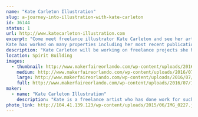 ```yaml
---
name: "Kate Carleton Illustration"
slug: a-journey-into-illustration-with-kate-carleton
id: 36144
status: 1
url: http://www.katecarleton-illustration.com
excerpt: "Come meet freelance illustrator Kate Carleton and see her art and ask questions.
Kate has worked on many properties including her most recent publication with Del Rey Publishing and Netflix for the \"Visions from the Upside Down\" Stranger things art book coming out Oct.15, 2019."
description: "Kate Carleton will be working on freelance projects she has at the time and answering questions anyone has about her process and any other questions they might have. We will have a few prints for sale of Kate's artwork and she will be taking a few commissions during the show as well."
location: Spirit Building
images:
  - thumbnail: http://www.makerfaireorlando.com/wp-content/uploads/2016/07/11180627_647146692090795_1180759707400794595_n.jpg
    medium: http://www.makerfaireorlando.com/wp-content/uploads/2016/07/11180627_647146692090795_1180759707400794595_n.jpg
    large: http://www.makerfaireorlando.com/wp-content/uploads/2016/07/11180627_647146692090795_1180759707400794595_n.jpg
    full: http://www.makerfaireorlando.com/wp-content/uploads/2016/07/11180627_647146692090795_1180759707400794595_n.jpg
maker:
  - name: "Kate Carleton Illustration"
    description: "Kate is a freelance artist who has done work for such companies as Marvel, DC, LucasFilms LTD, IDW, Zenescope and Actionlab. She has done everything from sketch card work, coloring, flatting , and making her own comics. "
photo_link: http://104.41.139.123/wp-content/uploads/2015/06/IMG_0227.jpg
---
```

